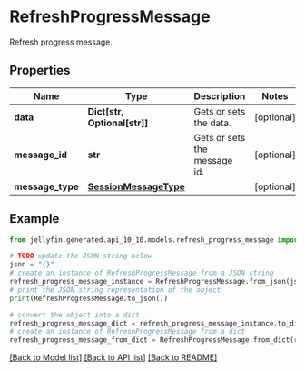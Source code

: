 # RefreshProgressMessage

Refresh progress message.

## Properties

Name | Type | Description | Notes
------------ | ------------- | ------------- | -------------
**data** | **Dict[str, Optional[str]]** | Gets or sets the data. | [optional] 
**message_id** | **str** | Gets or sets the message id. | [optional] 
**message_type** | [**SessionMessageType**](SessionMessageType.md) |  | [optional] 

## Example

```python
from jellyfin.generated.api_10_10.models.refresh_progress_message import RefreshProgressMessage

# TODO update the JSON string below
json = "{}"
# create an instance of RefreshProgressMessage from a JSON string
refresh_progress_message_instance = RefreshProgressMessage.from_json(json)
# print the JSON string representation of the object
print(RefreshProgressMessage.to_json())

# convert the object into a dict
refresh_progress_message_dict = refresh_progress_message_instance.to_dict()
# create an instance of RefreshProgressMessage from a dict
refresh_progress_message_from_dict = RefreshProgressMessage.from_dict(refresh_progress_message_dict)
```
[[Back to Model list]](../README.md#documentation-for-models) [[Back to API list]](../README.md#documentation-for-api-endpoints) [[Back to README]](../README.md)


